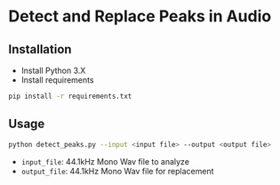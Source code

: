 # Detect and Replace Peaks in Audio

## Installation

 * Install Python 3.X
 * Install requirements
```bash
pip install -r requirements.txt
```

## Usage

```bash
python detect_peaks.py --input <input file> --output <output file>
```
 * ```input_file```: 44.1kHz Mono Wav file to analyze
 * ```output_file```: 44.1kHz Mono Wav file for replacement
 

